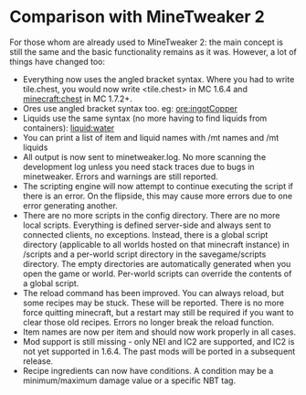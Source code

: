 # Comparison with MineTweaker 2
For those whom are already used to MineTweaker 2: the main concept is still the same and the basic functionality remains as it was. However, a lot of things have changed too:
- Everything now uses the angled bracket syntax. Where you had to write tile.chest, you would now write <tile.chest> in MC 1.6.4 and <minecraft:chest> in MC 1.7.2+.
- Ores use angled bracket syntax too. eg: <ore:ingotCopper>
- Liquids use the same syntax (no more having to find liquids from containers): <liquid:water>
- You can print a list of item and liquid names with /mt names and /mt liquids
- All output is now sent to minetweaker.log. No more scanning the development log unless you need stack traces due to bugs in minetweaker. Errors and warnings are still reported.
- The scripting engine will now attempt to continue executing the script if there is an error. On the flipside, this may cause more errors due to one error generating another.
- There are no more scripts in the config directory. There are no more local scripts. Everything is defined server-side and always sent to connected clients, no exceptions. Instead, there is a global script directory (applicable to all worlds hosted on that minecraft instance) in /scripts and a per-world script directory in the savegame/scripts directory. The empty directories are automatically generated when you open the game or world. Per-world scripts can override the contents of a global script.
- The reload command has been improved. You can always reload, but some recipes may be stuck. These will be reported. There is no more force quitting minecraft, but a restart may still be required if you want to clear those old recipes. Errors no longer break the reload function.
- Item names are now per item and should now work properly in all cases.
- Mod support is still missing - only NEI and IC2 are supported, and IC2 is not yet supported in 1.6.4. The past mods will be ported in a subsequent release.
- Recipe ingredients can now have conditions. A condition may be a minimum/maximum damage value or a specific NBT tag.